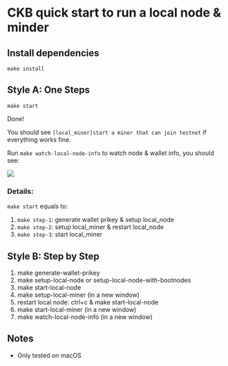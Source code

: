 # CKB quick start to run a local node & minder

## Install dependencies

`make install`

## Style A: One Steps

```
make start
```

Done!

You should see `[local_miner]start a miner that can join testnet` if everything works fine.

Run `make watch-local-node-info` to watch node & wallet info, you should see:

![](https://user-images.githubusercontent.com/71397/57970324-88562f80-79b2-11e9-9684-beaf15126c3d.png)


### Details:

`make start` equals to:

1. `make step-1`: generate wallet prikey & setup local_node
2. `make step-2`: setup local_miner & restart local_node
3. `make step-3`: start local_miner

## Style B: Step by Step

1. make generate-wallet-prikey
2. make setup-local-node or setup-local-node-with-bootnodes
3. make start-local-node
4. make setup-local-miner (in a new window)
5. restart local node: ctrl+c & make start-local-node
6. make start-local-miner (in a new window)
7. make watch-local-node-info (in a new window)

## Notes

* Only tested on macOS
